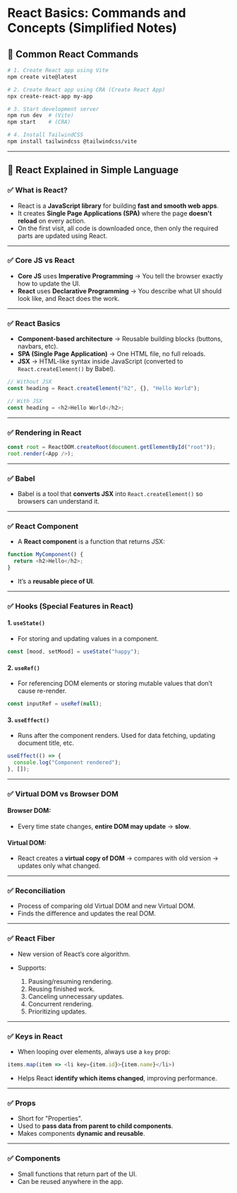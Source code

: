 # React Basics: Commands and Concepts (Simplified Notes)

## 🔧 Common React Commands

```bash
# 1. Create React app using Vite
npm create vite@latest

# 2. Create React app using CRA (Create React App)
npx create-react-app my-app

# 3. Start development server
npm run dev  # (Vite)
npm start    # (CRA)

# 4. Install TailwindCSS
npm install tailwindcss @tailwindcss/vite
```

---

## 📘 React Explained in Simple Language

### ✅ What is React?

* React is a **JavaScript library** for building **fast and smooth web apps**.
* It creates **Single Page Applications (SPA)** where the page **doesn't reload** on every action.
* On the first visit, all code is downloaded once, then only the required parts are updated using React.

---

### ✅ Core JS vs React

* **Core JS** uses **Imperative Programming** → You tell the browser exactly how to update the UI.
* **React** uses **Declarative Programming** → You describe what UI should look like, and React does the work.

---

### ✅ React Basics

* **Component-based architecture** → Reusable building blocks (buttons, navbars, etc).
* **SPA (Single Page Application)** → One HTML file, no full reloads.
* **JSX** → HTML-like syntax inside JavaScript (converted to `React.createElement()` by Babel).

```js
// Without JSX
const heading = React.createElement("h2", {}, "Hello World");

// With JSX
const heading = <h2>Hello World</h2>;
```

---

### ✅ Rendering in React

```js
const root = ReactDOM.createRoot(document.getElementById("root"));
root.render(<App />);
```

---

### ✅ Babel

* Babel is a tool that **converts JSX** into `React.createElement()` so browsers can understand it.

---

### ✅ React Component

* A **React component** is a function that returns JSX:

```js
function MyComponent() {
  return <h2>Hello</h2>;
}
```

* It’s a **reusable piece of UI**.

---

### ✅ Hooks (Special Features in React)

#### 1. `useState()`

* For storing and updating values in a component.

```js
const [mood, setMood] = useState("happy");
```

#### 2. `useRef()`

* For referencing DOM elements or storing mutable values that don’t cause re-render.

```js
const inputRef = useRef(null);
```

#### 3. `useEffect()`

* Runs after the component renders. Used for data fetching, updating document title, etc.

```js
useEffect(() => {
  console.log("Component rendered");
}, []);
```

---

### ✅ Virtual DOM vs Browser DOM

#### Browser DOM:

* Every time state changes, **entire DOM may update** → **slow**.

#### Virtual DOM:

* React creates a **virtual copy of DOM** → compares with old version → updates only what changed.

---

### ✅ Reconciliation

* Process of comparing old Virtual DOM and new Virtual DOM.
* Finds the difference and updates the real DOM.

---

### ✅ React Fiber

* New version of React’s core algorithm.
* Supports:

  1. Pausing/resuming rendering.
  2. Reusing finished work.
  3. Canceling unnecessary updates.
  4. Concurrent rendering.
  5. Prioritizing updates.

---

### ✅ Keys in React

* When looping over elements, always use a `key` prop:

```js
items.map(item => <li key={item.id}>{item.name}</li>)
```

* Helps React **identify which items changed**, improving performance.

---

### ✅ Props

* Short for "Properties".
* Used to **pass data from parent to child components**.
* Makes components **dynamic and reusable**.

---

### ✅ Components

* Small functions that return part of the UI.
* Can be reused anywhere in the app.

